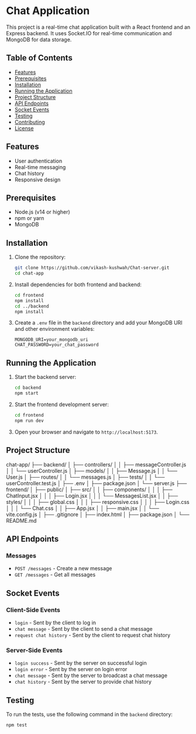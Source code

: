 # Chat Application

This project is a real-time chat application built with a React frontend and an Express backend. It uses Socket.IO for real-time communication and MongoDB for data storage.

## Table of Contents

- [Features](#features)
- [Prerequisites](#prerequisites)
- [Installation](#installation)
- [Running the Application](#running-the-application)
- [Project Structure](#project-structure)
- [API Endpoints](#api-endpoints)
- [Socket Events](#socket-events)
- [Testing](#testing)
- [Contributing](#contributing)
- [License](#license)

## Features

- User authentication
- Real-time messaging
- Chat history
- Responsive design

## Prerequisites

- Node.js (v14 or higher)
- npm or yarn
- MongoDB

## Installation

1. Clone the repository:
    ```sh
    git clone https://github.com/vikash-kushwah/Chat-server.git
    cd chat-app
    ```

2. Install dependencies for both frontend and backend:
    ```sh
    cd frontend
    npm install
    cd ../backend
    npm install
    ```

3. Create a `.env` file in the `backend` directory and add your MongoDB URI and other environment variables:
    ```env
    MONGODB_URI=your_mongodb_uri
    CHAT_PASSWORD=your_chat_password
    ```

## Running the Application

1. Start the backend server:
    ```sh
    cd backend
    npm start
    ```

2. Start the frontend development server:
    ```sh
    cd frontend
    npm run dev
    ```

3. Open your browser and navigate to `http://localhost:5173`.

## Project Structure
chat-app/ 
├── backend/ 
│ ├── controllers/ 
│ │ ├── messageController.js 
│ │ └── userController.js 
│ ├── models/ 
│ │ ├── Message.js 
│ │ └── User.js 
│ ├── routes/ 
│ │ └── messages.js 
│ ├── tests/ 
│ │ └── userController.test.js 
│ ├── .env 
│ ├── package.json 
│ └── server.js 
├── frontend/ 
│ ├── public/ 
│ ├── src/ 
│ │ ├── components/ 
│ │ │ ├── ChatInput.jsx 
│ │ │ ├── Login.jsx 
│ │ │ └── MessagesList.jsx 
│ │ ├── styles/ 
│ │ │ ├── global.css 
│ │ │ ├── responsive.css 
│ │ │ ├── Login.css 
│ │ │ └── Chat.css 
│ │ ├── App.jsx 
│ │ ├── main.jsx 
│ │ └── vite.config.js 
│ ├── .gitignore 
│ ├── index.html 
│ ├── package.json 
│ └── README.md

## API Endpoints

### Messages

- `POST /messages` - Create a new message
- `GET /messages` - Get all messages

## Socket Events

### Client-Side Events

- `login` - Sent by the client to log in
- `chat message` - Sent by the client to send a chat message
- `request chat history` - Sent by the client to request chat history

### Server-Side Events

- `login success` - Sent by the server on successful login
- `login error` - Sent by the server on login error
- `chat message` - Sent by the server to broadcast a chat message
- `chat history` - Sent by the server to provide chat history

## Testing

To run the tests, use the following command in the `backend` directory:
```sh
npm test
